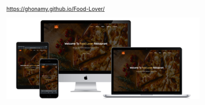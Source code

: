 https://ghonamy.github.io/Food-Lover/

![image alt](https://github.com/Ghonamy/Food-Lover/blob/main/img/all-devices-black.png?raw=true)
